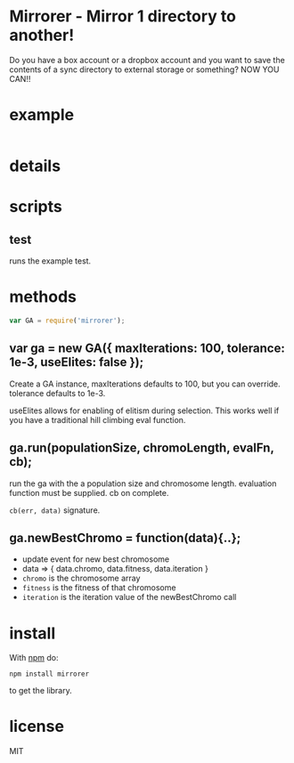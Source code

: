 # Mirrorer - Mirror 1 directory to another!

Do you have a box account or a dropbox account and you want to save the contents of a sync directory to external storage or something?  NOW YOU CAN!!

# example

```
```

# details

# scripts

## test

runs the example test.

# methods

``` js
var GA = require('mirrorer');
```

## var ga = new GA({ maxIterations: 100, tolerance: 1e-3, useElites: false });

Create a GA instance, maxIterations defaults to 100, but you can override. tolerance defaults to 1e-3.

useElites allows for enabling of elitism during selection.  This works well if you have a traditional hill climbing eval function.

## ga.run(populationSize, chromoLength, evalFn, cb);

run the ga with the a population size and chromosome length.
evaluation function must be supplied.
cb on complete.

`cb(err, data)` signature.

## ga.newBestChromo = function(data){..};

* update event for new best chromosome
* data => { data.chromo, data.fitness, data.iteration }
* `chromo` is the chromosome array
* `fitness` is the fitness of that chromosome
* `iteration` is the iteration value of the newBestChromo call


# install

With [npm](https://npmjs.org) do:

```
npm install mirrorer
```
to get the library.

# license

MIT
